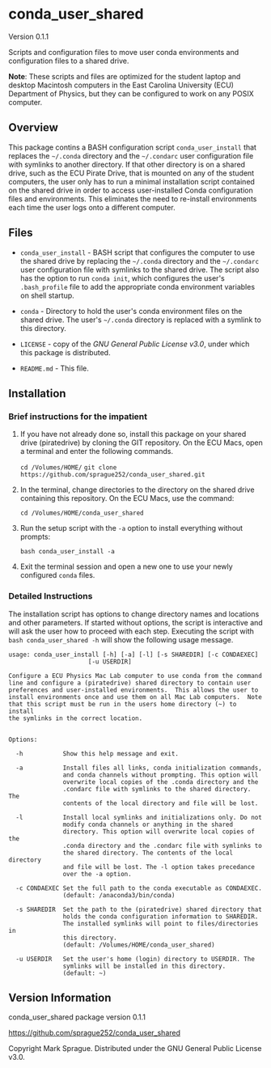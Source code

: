 # conda_user_shared

Version 0.1.1

Scripts and configuration files to move user conda environments and
configuration files to a shared drive.

**Note**: These scripts and files are optimized for the student laptop
and desktop Macintosh computers in the East Carolina University (ECU)
Department of Physics, but they can be configured to work on any POSIX
computer.

## Overview

This package contins a BASH configuration script `conda_user_install`
that replaces the `~/.conda` directory and the `~/.condarc` user
configuration file with symlinks to another directory.  If that other
directory is on a shared drive, such as the ECU Pirate Drive, that is
mounted on any of the student computers, the user only has to run a
minimal installation script contained on the shared drive in order to
access user-installed Conda configuration files and environments.  This
eliminates the need to re-install environments each time the user logs
onto a different computer.

## Files

* `conda_user_install` - BASH script that configures the computer to use
the shared drive by replacing the `~/.conda` directory and the 
`~/.condarc` user configuration file with symlinks to the shared drive. 
The script also has the option to run `conda init`, which configures the
user's `.bash_profile` file to add the appropriate conda environment
variables on shell startup.

* `conda` - Directory to hold the user's conda environment files on the
shared drive.  The user's `~/.conda` directory is replaced with a
symlink to this directory.

* `LICENSE` - copy of the *GNU General Public License v3.0*, under which
this package is distributed.

* `README.md` - This file.

## Installation

### Brief instructions for the impatient

1. If you have not already done so, install this package on your shared
drive (piratedrive) by cloning the GIT repository.  On the ECU Macs,
open a terminal and enter the following commands.

    `cd /Volumes/HOME/`
    `git clone https://github.com/sprague252/conda_user_shared.git`

2. In the terminal, change directories to the directory on the shared
drive containing this repository.  On the ECU Macs, use the command:

    `cd /Volumes/HOME/conda_user_shared`

3. Run the setup script with the `-a` option to install everything
without prompts:

    `bash conda_user_install -a`

3. Exit the terminal session and open a new one to use your newly
configured `conda` files.

### Detailed Instructions

The installation script has options to change directory names and
locations and other parameters.  If started without options, the script
is interactive and will ask the user how to proceed with each step. 
Executing the script with `bash conda_user_shared -h` will show the
following usage message.

    usage: conda_user_install [-h] [-a] [-l] [-s SHAREDIR] [-c CONDAEXEC] 
                          [-u USERDIR]

    Configure a ECU Physics Mac Lab computer to use conda from the command
    line and configure a (piratedrive) shared directory to contain user
    preferences and user-installed environments.  This allows the user to
    install environments once and use them on all Mac Lab computers.  Note
    that this script must be run in the users home directory (~) to install
    the symlinks in the correct location.


    Options:

      -h           Show this help message and exit.
  
      -a           Install files all links, conda initialization commands, 
                   and conda channels without prompting. This option will
                   overwrite local copies of the .conda directory and the
                   .condarc file with symlinks to the shared directory. The
                   contents of the local directory and file will be lost.
               
      -l           Install local symlinks and initializations only. Do not
                   modify conda channels or anything in the shared
                   directory. This option will overwrite local copies of the
                   .conda directory and the .condarc file with symlinks to
                   the shared directory. The contents of the local directory
                   and file will be lost. The -l option takes precedance
                   over the -a option.
               
      -c CONDAEXEC Set the full path to the conda executable as CONDAEXEC.
                   (default: /anaconda3/bin/conda)
               
      -s SHAREDIR  Set the path to the (piratedrive) shared directory that
                   holds the conda configuration information to SHAREDIR.
                   The installed symlinks will point to files/directories in
                   this directory. 
                   (default: /Volumes/HOME/conda_user_shared)

      -u USERDIR   Set the user's home (login) directory to USERDIR. The
                   symlinks will be installed in this directory.
                   (default: ~)
                   
## Version Information

conda_user_shared package version 0.1.1

<https://github.com/sprague252/conda_user_shared>

Copyright Mark Sprague. Distributed under the GNU General Public License v3.0.